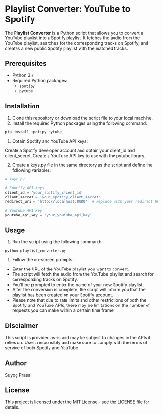 # Playlist Converter: YouTube to Spotify

The **Playlist Converter** is a Python script that allows you to convert a YouTube playlist into a Spotify playlist. It fetches the audio from the YouTube playlist, searches for the corresponding tracks on Spotify, and creates a new public Spotify playlist with the matched tracks.

## Prerequisites

- Python 3.x
- Required Python packages:
  - `spotipy`
  - `pytube`

## Installation

1. Clone this repository or download the script file to your local machine.
2. Install the required Python packages using the following command:

```bash
pip install spotipy pytube
```

1. Obtain Spotify and YouTube API keys:

Create a Spotify developer account and obtain your client_id and client_secret.
Create a YouTube API key to use with the pytube library.

2. Create a keys.py file in the same directory as the script and define the following variables:

```python
# keys.py

# Spotify API keys
client_id = 'your_spotify_client_id'
client_secret = 'your_spotify_client_secret'
redirect_uri = 'http://localhost:8080'  # Replace with your redirect URI

# YouTube API key
youtube_api_key = 'your_youtube_api_key'

```

## Usage
1. Run the script using the following command:

```shell 
python playlist_converter.py
```
1. Follow the on-screen prompts:
- Enter the URL of the YouTube playlist you want to convert.
- The script will fetch the audio from the YouTube playlist and search for corresponding tracks on Spotify.
- You'll be prompted to enter the name of your new Spotify playlist.
- After the conversion is complete, the script will inform you that the playlist has been created on your Spotify account.
- Please note that due to rate limits and other restrictions of both the Spotify and YouTube APIs, there may be limitations on the number of requests you can make within a certain time frame.

## Disclaimer
This script is provided as-is and may be subject to changes in the APIs it relies on. Use it responsibly and make sure to comply with the terms of service of both Spotify and YouTube.

## Author
Suyog Prasai

## License
This project is licensed under the MIT License - see the LICENSE file for details.

